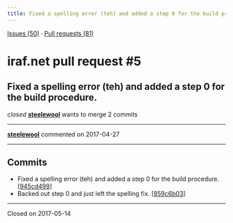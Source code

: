```yaml
---
title: Fixed a spelling error (teh) and added a step 0 for the build procedure. #5
---
```


[Issues (50)](https://iraf-community.github.io/iraf-v216/issues) · [Pull requests (81)](https://iraf-community.github.io/iraf-v216/issues/pulls)

# iraf.net pull request #5
## Fixed a spelling error (teh) and added a step 0 for the build procedure.
*closed* **[steelewool](https://github.com/steelewool)** wants to merge 2 commits

- - - -

**[steelewool](https://github.com/steelewool)** commented on 2017-04-27


- - - -

## Commits

* Fixed a spelling error (teh) and added a step 0 for the build procedure. [[945cd499](https://github.com/iraf-community/iraf/commit/945cd49980c248d45289fc4f2d74d072694d8cc9)]
* Backed out step 0 and just left the spelling fix. [[859c6b03](https://github.com/iraf-community/iraf/commit/859c6b03f648906720afafe1c0e6dda695d49726)]

- - - -

Closed on 2017-05-14
